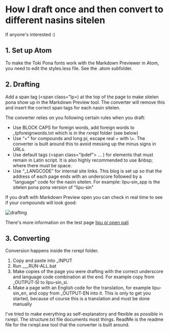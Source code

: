 # How I draft once and then convert to different nasins sitelen

If anyone's interested :)

## 1. Set up Atom

To make the Toki Pona fonts work with the Markdown Previewer in Atom, you need to edit the styles.less file. See the .atom subfolder.

## 2. Drafting

Add a span tag (<span class="lp>) at the top of the page to make sitelen pona show up in the Markdown Preview tool. The converter will remove this and insert the correct span tags for each nasin sitelen.

The converter relies on you following certain rules when you draft:

- Use BLOCK CAPS for foreign words, add foreign words to _tpforeignwords.txt which is in the rxrepl folder (see below)
- Use “+” for compounds and long pi, escape real + with \\+. The converter is built around this to avoid messing up the minus signs in URLs.
-	Use default tags (<span class="lpdef”> … </span>) for elements that must remain in Latin script. It is also highly recommended to use \&nbsp; where there must be space.
-	Use “_LANGCODE” for internal site links. This blog is set up so that the address of each page ends with an underscore followed by a "language" code for the nasin sitelen. For example: lipu-sin_spp is the sitelen pona pona version of "lipu-sin"

If you draft with Markdown Preview open you can check in real time to see if your compounds will look good:

![drafting](https://joelthomastr.github.io/tokipona/behind-the-scenes/drafting-in-atom.jpg)

There's more information on the test page [lipu pi open pali](https://joelthomastr.github.io/tokipona/lipu-pi-open-pali_en)

## 3. Converting

Conversion happens inside the rxrepl folder.

1. Copy and paste into _INPUT
2. Run \___RUN-ALL.bat
3. Make copies of the page you were drafting with the correct underscore and language code combination at the end. For example copy from _OUTPUT-SI to lipu-sin_si.
4. Make a page with an English code for the translation, for example lipu-sin_en, and copy from _OUTPUT-EN into it. This is only to get you started, because of course this is a translation and must be done manually

I've tried to make everything as self-explanatory and flexible as possible in rxrepl. The structure.txt file documents most things. ReadMe is the readme file for the rxrepl.exe tool that the converter is built around.

